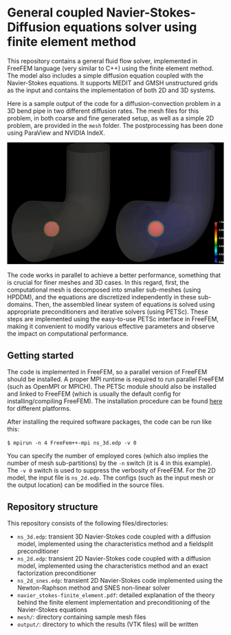 # General coupled Navier-Stokes-Diffusion equations solver using finite element method

This repository contains a general fluid flow solver, implemented in FreeFEM language (very similar to C++) using the finite element method. The model also includes a simple diffusion equation coupled with the Navier-Stokes equations. It supports MEDIT and GMSH unstructured grids as the input and contains the implementation of both 2D and 3D systems.

Here is a sample output of the code for a diffusion-convection problem in a 3D bend pipe in two different diffusion rates. The mesh files for this problem, in both coarse and fine generated setup, as well as a simple 2D problem, are provided in the `mesh` folder. The postprocessing has been done using ParaView and NVIDIA IndeX.

![Output](doc/output.gif "Sample output")

The code works in parallel to achieve a better performance, something that is crucial for finer meshes and 3D cases. In this regard, first, the computational mesh is decomposed into smaller sub-meshes (using HPDDM), and the equations are discretized independently in these sub-domains. Then, the assembled linear system of equations is solved using appropriate preconditioners and iterative solvers (using PETSc). These steps are implemented using the easy-to-use PETSc interface in FreeFEM, making it convenient to modify various effective parameters and observe the impact on computational performance.

## Getting started

The code is implemented in FreeFEM, so a parallel version of FreeFEM should be installed. A proper MPI runtime is required to run parallel FreeFEM (such as OpenMPI or MPICH). The PETSc module should also be installed and linked to FreeFEM (which is usually the default config for installing/compiling FreeFEM). The installation procedure can be found [here](https://doc.freefem.org/introduction/installation.html) for different platforms.

After installing the required software packages, the code can be run like this:

`$ mpirun -n 4 FreeFem++-mpi ns_3d.edp -v 0`

You can specify the number of employed cores (which also implies the number of mesh sub-partitions) by the `-n` switch (it is 4 in this example). The `-v 0` switch is used to suppress the verbosity of FreeFEM. For the 2D model, the input file is `ns_2d.edp`. The configs (such as the input mesh or the output location) can be modified in the source files.

## Repository structure

This repository consists of the following files/directories:

* `ns_3d.edp`: transient 3D Navier-Stokes code coupled with a diffusion model, implemented using the characteristics method and a fieldsplit preconditioner
* `ns_2d.edp`: transient 2D Navier-Stokes code coupled with a diffusion model, implemented using the characteristics method and an exact factorization preconditioner
* `ns_2d_snes.edp`: transient 2D Navier-Stokes code implemented using the Newton-Raphson method and SNES non-linear solver
* `navier_stokes-finite_element.pdf`: detailed explanation of the theory behind the finite element implementation and preconditioning of the Navier-Stokes equations
* `mesh/`: directory containing sample mesh files
* `output/`: directory to which the results (VTK files) will be written
